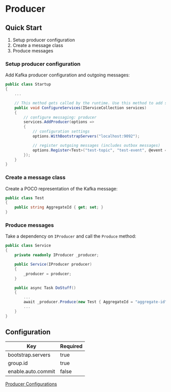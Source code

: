 # Producer

## Quick Start

1. Setup producer configuration
2. Create a message class
3. Produce messages

### Setup producer configuration

Add Kafka producer configuration and outgoing messages:

```csharp
public class Startup
{
    ...

    // This method gets called by the runtime. Use this method to add services to the container.
    public void ConfigureServices(IServiceCollection services)
    {
        // configure messaging: producer
        services.AddProducer(options =>
        {
            // configuration settings
            options.WithBootstrapServers("localhost:9092");

            // register outgoing messages (includes outbox messages)
            options.Register<Test>("test-topic", "test-event", @event => @event.AggregateId);
        });
    }
}
```

### Create a message class

Create a POCO representation of the Kafka message:

```csharp
public class Test
{
    public string AggregateId { get; set; }
}
```

### Produce messages

Take a dependency on `IProducer` and call the `Produce` method:

```csharp
public class Service
{
    private readonly IProducer _producer;

    public Service(IProducer producer)
    {
        _producer = producer;
    }

    public async Task DoStuff()
    {
        ...
        await _producer.Produce(new Test { AggregateId = "aggregate-id" });
        ...
    }
}
```

## Configuration

| Key | Required |
|-|-|
| bootstrap.servers | true |
| group.id | true |
| enable.auto.commit | false |

[Producer Configurations](https://docs.confluent.io/current/installation/configuration/producer-configs.html)
